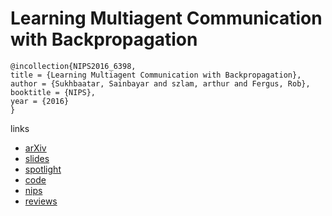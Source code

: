 # Learning Multiagent Communication with Backpropagation

```
@incollection{NIPS2016_6398,
title = {Learning Multiagent Communication with Backpropagation},
author = {Sukhbaatar, Sainbayar and szlam, arthur and Fergus, Rob},
booktitle = {NIPS},
year = {2016}
}
```
links
- [arXiv](https://arxiv.org/abs/1605.07736)
- [slides](https://uclmr.github.io/nampi/talk_slides/rob-nampi.pdf)
- [spotlight](https://www.youtube.com/watch?v=KhtdEvJ1F6Q)
- [code](https://github.com/facebookresearch/CommNet)
- [nips](https://papers.nips.cc/paper/6398-learning-multiagent-communication-with-backpropagation)
- [reviews](https://media.nips.cc/nipsbooks/nipspapers/paper_files/nips29/reviews/1153.html)
